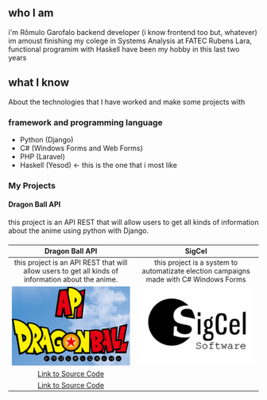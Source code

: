 ## who I am
i'm Rômulo Garofalo backend developer (i know frontend too but, whatever) im amoust finishing my colege in Systems Analysis at FATEC Rubens Lara, functional programim with Haskell have been my hobby in this last two years

## what I know

About the technologies that I have worked and make some projects with

### [](#header-4)framework and programming language

*   Python (Django)
*   C# (Windows Forms and Web Forms)
*   PHP (Laravel)
*   Haskell (Yesod) <- this is the one that i most like


### [](#header-5) My Projects

#### Dragon Ball API

 this project is an API REST that will allow users to get all kinds of information about the anime using python with Django.




#### 

| Dragon Ball API                         |                  SigCel                |
|:---------------------------------------:|:--------------------------------------:|
|this project is an API REST that will allow users to get all kinds of information about the anime. | this project is a system to automatizate  election campaigns made with C# Windows Forms|
|![](/img/dbz.png) | ![](/img/func.png) |
|[Link to Source Code](https://github.com/romulogarofalo/Dragon-Ball-API)
|[Link to Source Code](https://github.com/romulogarofalo/TCC-Sigcel)|
